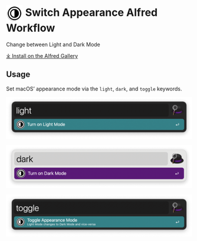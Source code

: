 # <img src='Workflow/icon.png' width='45' align='center' alt='icon'> Switch Appearance Alfred Workflow

Change between Light and Dark Mode

[⤓ Install on the Alfred Gallery](https://alfred.app/workflows/alfredapp/switch-appearance)

## Usage

Set macOS’ appearance mode via the `light`, `dark`, and `toggle` keywords.

![Turn on light mode](Workflow/images/about/light.png)

![Turn on dark mode](Workflow/images/about/dark.png)

![Toggle mode](Workflow/images/about/toggle.png)
